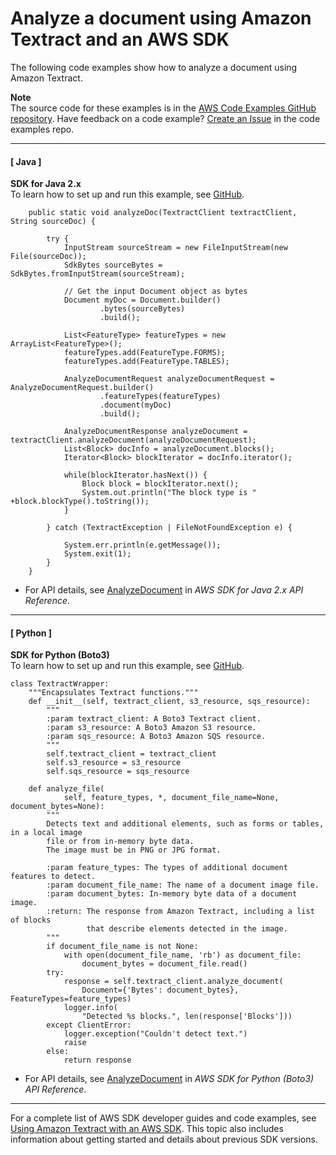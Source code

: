 # Analyze a document using Amazon Textract and an AWS SDK<a name="example_textract_AnalyzeDocument_section"></a>

The following code examples show how to analyze a document using Amazon Textract\.

**Note**  
The source code for these examples is in the [AWS Code Examples GitHub repository](https://github.com/awsdocs/aws-doc-sdk-examples)\. Have feedback on a code example? [Create an Issue](https://github.com/awsdocs/aws-doc-sdk-examples/issues/new/choose) in the code examples repo\. 

------
#### [ Java ]

**SDK for Java 2\.x**  
 To learn how to set up and run this example, see [GitHub](https://github.com/awsdocs/aws-doc-sdk-examples/tree/main/javav2/example_code/textract#readme)\. 
  

```
    public static void analyzeDoc(TextractClient textractClient, String sourceDoc) {

        try {
            InputStream sourceStream = new FileInputStream(new File(sourceDoc));
            SdkBytes sourceBytes = SdkBytes.fromInputStream(sourceStream);

            // Get the input Document object as bytes
            Document myDoc = Document.builder()
                    .bytes(sourceBytes)
                    .build();

            List<FeatureType> featureTypes = new ArrayList<FeatureType>();
            featureTypes.add(FeatureType.FORMS);
            featureTypes.add(FeatureType.TABLES);

            AnalyzeDocumentRequest analyzeDocumentRequest = AnalyzeDocumentRequest.builder()
                    .featureTypes(featureTypes)
                    .document(myDoc)
                    .build();

            AnalyzeDocumentResponse analyzeDocument = textractClient.analyzeDocument(analyzeDocumentRequest);
            List<Block> docInfo = analyzeDocument.blocks();
            Iterator<Block> blockIterator = docInfo.iterator();

            while(blockIterator.hasNext()) {
                Block block = blockIterator.next();
                System.out.println("The block type is " +block.blockType().toString());
            }

        } catch (TextractException | FileNotFoundException e) {

            System.err.println(e.getMessage());
            System.exit(1);
        }
    }
```
+  For API details, see [AnalyzeDocument](https://docs.aws.amazon.com/goto/SdkForJavaV2/textract-2018-06-27/AnalyzeDocument) in *AWS SDK for Java 2\.x API Reference*\. 

------
#### [ Python ]

**SDK for Python \(Boto3\)**  
 To learn how to set up and run this example, see [GitHub](https://github.com/awsdocs/aws-doc-sdk-examples/tree/main/python/example_code/textract#code-examples)\. 
  

```
class TextractWrapper:
    """Encapsulates Textract functions."""
    def __init__(self, textract_client, s3_resource, sqs_resource):
        """
        :param textract_client: A Boto3 Textract client.
        :param s3_resource: A Boto3 Amazon S3 resource.
        :param sqs_resource: A Boto3 Amazon SQS resource.
        """
        self.textract_client = textract_client
        self.s3_resource = s3_resource
        self.sqs_resource = sqs_resource

    def analyze_file(
            self, feature_types, *, document_file_name=None, document_bytes=None):
        """
        Detects text and additional elements, such as forms or tables, in a local image
        file or from in-memory byte data.
        The image must be in PNG or JPG format.

        :param feature_types: The types of additional document features to detect.
        :param document_file_name: The name of a document image file.
        :param document_bytes: In-memory byte data of a document image.
        :return: The response from Amazon Textract, including a list of blocks
                 that describe elements detected in the image.
        """
        if document_file_name is not None:
            with open(document_file_name, 'rb') as document_file:
                document_bytes = document_file.read()
        try:
            response = self.textract_client.analyze_document(
                Document={'Bytes': document_bytes}, FeatureTypes=feature_types)
            logger.info(
                "Detected %s blocks.", len(response['Blocks']))
        except ClientError:
            logger.exception("Couldn't detect text.")
            raise
        else:
            return response
```
+  For API details, see [AnalyzeDocument](https://docs.aws.amazon.com/goto/boto3/textract-2018-06-27/AnalyzeDocument) in *AWS SDK for Python \(Boto3\) API Reference*\. 

------

For a complete list of AWS SDK developer guides and code examples, see [Using Amazon Textract with an AWS SDK](sdk-general-information-section.md)\. This topic also includes information about getting started and details about previous SDK versions\.